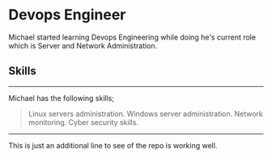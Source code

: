 # Devops Engineer
Michael started learning Devops Engineering while doing he's current role which is Server and Network Administration.

## Skills
----------------------------------------------------------------------------------------------------------------------
Michael has the following skills;
> Linux servers administration.
> Windows server administration.
> Network monitoring.
> Cyber security skills.

----------------------------------------------------------------------------------------------------------------------

This is just an additional line to see of the repo is working well.
